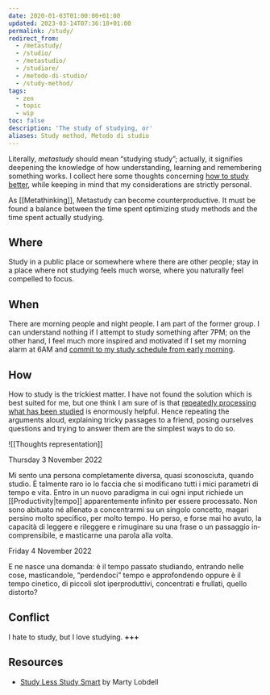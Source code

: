```yaml
---
date: 2020-01-03T01:00:00+01:00
updated: 2023-03-14T07:36:18+01:00
permalink: /study/
redirect_from:
  - /metastudy/
  - /studio/
  - /metastudio/
  - /studiare/
  - /metodo-di-studio/
  - /study-method/
tags:
  - zen
  - topic
  - wip
toc: false
description: 'The study of studying, or'
aliases: Study method, Metodo di studio
---
```

Literally, *metastudy* should mean “studying study”; actually, it signifies deepening the knowledge of how understanding, learning and remembering something works. I collect here some thoughts concerning <u>how to study better</u>, while keeping in mind that my considerations are strictly personal.

As [[Metathinking]], Metastudy can become counterproductive. It must be found a balance between the time spent optimizing study methods and the time spent actually studying.

## Where

Study in a public place or somewhere where there are other people; stay in a place where not studying feels much worse, where you naturally feel compelled to focus.

## When

There are morning people and night people. I am part of the former group. I can understand nothing if I attempt to study something after 7PM; on the other hand, I feel much more inspired and motivated if I set my morning alarm at 6AM and <u>commit to my study schedule from early morning</u>.

## How

How to study is the trickiest matter. I have not found the solution which is best suited for me, but one think I am sure of is that <u>repeatedly processing what has been studied</u> is enormously helpful. Hence repeating the arguments aloud, explaining tricky passages to a friend, posing ourselves questions and trying to answer them are the simplest ways to do so.

![[Thoughts representation]]

<p class='date'><time datetime='2022-11-03T13:04:25+01:00'>Thursday 3 November 2022</time></p>

<p lang='it'>Mi sento una persona completamente diversa, quasi sconosciuta, quando studio. È talmente raro io lo faccia che si modificano tutti i mici parametri di tempo e vita. Entro in un nuovo paradigma in cui ogni input richiede un [[Productivity|tempo]] apparentemente infinito per essere processato. Non sono abituato né allenato a concentrarmi su un singolo concetto, magari persino molto specifico, per molto tempo. Ho perso, e forse mai ho avuto, la capacità di leggere e rileggere e rimuginare su una frase o un passaggio incomprensibile, e masticarne una parola alla volta.</p>

<p class='date'><time datetime='2022-11-04T15:27:36+01:00'>Friday 4 November 2022</time></p>

<p>E ne nasce una domanda: è il tempo passato studiando, entrando nelle cose, masticandole, “perdendoci” tempo e approfondendo oppure è il tempo cinetico, di piccoli slot iperproduttivi, concentrati e frullati, quello distorto?</p>

## Conflict

I hate to study, but I love studying. <b class='misssing'>+++</b>

## Resources

- [Study Less Study Smart](https://youtu.be/IlU-zDU6aQ0 '“Study Less Study Smart” by Marty Lobdell on YouTube') by Marty Lobdell